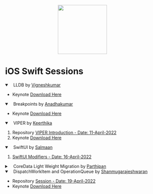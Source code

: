 <p align="center">
  <img height="160" src="https://d2908q01vomqb2.cloudfront.net/0716d9708d321ffb6a00818614779e779925365c/2021/08/26/swift.png" />
</p>

# iOS Swift Sessions
<details open>
<summary> &nbsp;&nbsp; LLDB by <a href="#">Vigneshkumar</a></summary>

  - Keynote [Download Here](/resources/LLDB_intro.key)
</details>

<details open>
<summary> &nbsp;&nbsp; Breakpoints by <a href="#">Anadhakumar</a></summary>

  - Keynote [Download Here](/resources/BreakPoints_Intro.key)
</details>

<details open>
<summary> &nbsp;&nbsp; VIPER by <a href="https://github.com/Keerthi-Sparkout">Keerthika</a></summary>

1. Repository [VIPER Introduction - Date: 11-April-2022](#)
2. Keynote [Download Here](/resources/VIPER_Design_Pattern.key)
</details>

<details open>
<summary> &nbsp;&nbsp; SwiftUI by <a href="https://github.com/mohamed-salman-7">Salmaan</a></summary>

1. [SwiftUI Modifiers - Date: 16-April-2022](#)
</details>

<details>
<summary> &nbsp;&nbsp; CoreData Light Weight Migration by <a href="https://github.com/Parthipan-Sparkout">Parthipan</a></summary>

- [Session - Date: 18-April-2022](#)
</details>

<details open>
<summary> &nbsp;&nbsp; DispatchWorkItem and OperationQueue by <a href="https://github.com/shanmugam105">Shanmugarajeshwaran</a></summary>

-  Repository [Session - Date: 19-April-2022](https://github.com/shanmugam105/DispatchWorkItem-Example)
-  Keynote [Download Here](/resources/DispatchWorkItem_and_OperationQueue.key)
</details>
